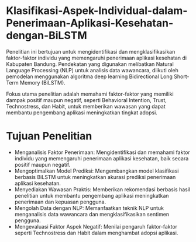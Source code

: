 # Klasifikasi-Aspek-Individual-dalam-Penerimaan-Aplikasi-Kesehatan-dengan-BiLSTM

Penelitian ini bertujuan untuk mengidentifikasi dan mengklasifikasikan faktor-faktor individu yang memengaruhi penerimaan aplikasi kesehatan di Kabupaten Bandung. Pendekatan yang digunakan melibatkan Natural Language Processing (NLP) untuk analisis data wawancara, diikuti oleh pemodelan menggunakan algoritma deep learning Bidirectional Long Short-Term Memory (BiLSTM).

Fokus utama penelitian adalah memahami faktor-faktor yang memiliki dampak positif maupun negatif, seperti Behavioral Intention, Trust, Technostress, dan Habit, untuk memberikan wawasan yang dapat membantu pengembang aplikasi meningkatkan tingkat adopsi.

# Tujuan Penelitian
- Menganalisis Faktor Penerimaan: Mengidentifikasi dan memahami faktor individu yang memengaruhi penerimaan aplikasi kesehatan, baik secara positif maupun negatif.
- Mengoptimalkan Model Prediksi: Mengembangkan model klasifikasi berbasis BiLSTM untuk meningkatkan akurasi prediksi penerimaan aplikasi kesehatan.
- Menyediakan Wawasan Praktis: Memberikan rekomendasi berbasis hasil penelitian untuk membantu pengembang aplikasi meningkatkan penerimaan dan kepuasan pengguna.
- Mengolah Data dengan NLP: Memanfaatkan teknik NLP untuk menganalisis data wawancara dan mengklasifikasikan sentimen pengguna.
- Mengevaluasi Faktor Aspek Negatif: Menilai pengaruh faktor-faktor seperti Technostress dan Habit dalam menghambat adopsi aplikasi.
